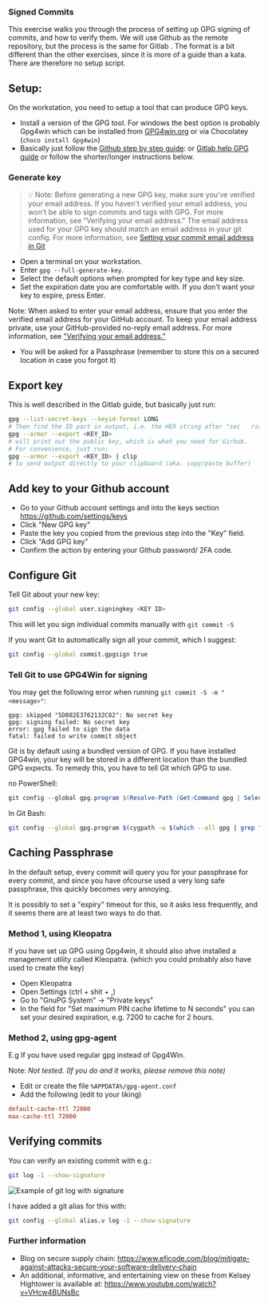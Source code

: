 ### Signed Commits

This exercise walks you through the process of setting up GPG signing of commits, and how to verify them.
We will use Github as the remote repository, but the process is the same for Gitlab .
The format is a bit different than the other exercises, since it is more of a guide than a kata.
There are therefore no setup script.

## Setup:

On the workstation, you need to setup a tool that can produce GPG keys.

- Install a version of the GPG tool. For windows the best option is probably Gpg4win which can be 
installed from [GPG4win.org](https://gpg4win.org/download.html) or via Chocolatey (`choco install Gpg4win`)
- Basically just follow the [Github step by step guide](https://docs.github.com/en/authentication/managing-commit-signature-verification/generating-a-new-gpg-key): or [Gitlab help GPG guide](https://docs.gitlab.com/ee/user/project/repository/signed_commits/gpg.html) or follow the shorter/longer instructions below.


### Generate key


> :bulb: Note: Before generating a new GPG key, make sure you've verified your email address. If you haven't verified your email address, you won't be able to sign commits and tags with GPG. For more information, see "Verifying your email address." The email address used for your GPG key should match an email address in your git config. For more information, see [Setting your commit email address in Git](https://docs.github.com/en/account-and-profile/setting-up-and-managing-your-personal-account-on-github/managing-email-preferences/setting-your-commit-email-address#setting-your-commit-email-address-in-git)

- Open a terminal on your workstation.
- Enter `gpg --full-generate-key`.
- Select the default options when prompted for key type and key size.
- Set the expiration date you are comfortable with. If you don't want your key to expire, press Enter.

Note: When asked to enter your email address, ensure that you enter the verified email address for your GitHub account. To keep your email address private, use your GitHub-provided no-reply email address. For more information, see ["Verifying your email address."](https://docs.github.com/en/account-and-profile/setting-up-and-managing-your-personal-account-on-github/managing-email-preferences/verifying-your-email-address
)

- You will be asked for a Passphrase (remember to store this on a secured location in case you forgot it)

## Export key

This is well described in the Gitlab guide, but basically just run:

```bash
gpg --list-secret-keys --keyid-format LONG
# Then find the ID part in output, i.e. the HEX string after "sec   rsa4096/" (see guide)
gpg --armor --export <KEY_ID> 
# will print out the public key, which is what you need for Girhub.
# For convenience, just run:
gpg --armor --export <KEY_ID> | clip
# to send output directly to your clipboard (aka. copy/paste buffer)
```

## Add key to your Github account

- Go to your Github account settings and into the keys section https://github.com/settings/keys
- Click "New GPG key"
- Paste the key you copied from the previous step into the "Key" field.
- Click "Add GPG key"
- Confirm the action by entering your Github password/ 2FA code.

## Configure Git

Tell Git about your new key:

```bash
git config --global user.signingkey <KEY ID>
```

This will let you sign individual commits manually with `git commit -S`

If you want Git to automatically sign all your commit, which I suggest:

```bash
git config --global commit.gpgsign true
```

### Tell Git to use GPG4Win for signing

You may get the following error when running `git commit -S -m "<message>"`:

```
gpg: skipped "5D882E3762132C82": No secret key
gpg: signing failed: No secret key
error: gpg failed to sign the data
fatal: failed to write commit object
```

Git is by default using a bundled version of GPG. If you have installed GPG4win, your key will be
stored in a different location than the bundled GPG expects.
To remedy this, you have to tell Git which GPG to use.

no PowerShell:

``` powershell
git config --global gpg.program $(Resolve-Path (Get-Command gpg | Select-Object -Expand Source) | Select-Object -Expand Path)
```

In Git Bash:

``` bash
git config --global gpg.program $(cygpath -w $(which --all gpg | grep "/c/"))  # Assumes that GPG4Win is installed on C:
```

## Caching Passphrase

In the default setup, every commit will query you for your passphrase for every commit, and since you have ofcourse used a very long safe passphrase, this quickly becomes very annoying.

It is possibly to set a "expiry" timeout for this, so it asks less frequently, and it seems there are at least two ways to do that.

### Method 1, using Kleopatra

If you have set up GPG using Gpg4win, it should also ahve installed a management utility called Kleopatra. (which you could probably also have used to create the key)

- Open Kleopatra
- Open Settings (ctrl + shit + ,)
- Go to "GnuPG System" -> "Private keys"
- In the field for "Set maximum PIN cache lifetime to N seconds" you can set your desired expiration, e.g. 7200 to cache for 2 hours.

### Method 2, using gpg-agent

E.g If you have used regular gpg instead of Gpg4Win.

Note: *Not tested. (If you do and it works, please remove this note)*

- Edit or create the file `%APPDATA%/gpg-agent.conf`
- Add the following (edit to your liking)

```conf
default-cache-ttl 72000
max-cache-ttl 72000
```

## Verifying commits

You can verify an existing commit with e.g.:

```bash
git log -1 --show-signature
```

![Example of git log with signature](git-log-show-signature.png)

I have added a git alias for this with:

```bash
git config --global alias.v log -1 --show-signature
```



### Further information

- Blog on secure supply chain: https://www.eficode.com/blog/mitigate-against-attacks-secure-your-software-delivery-chain
- An additional, informative, and entertaining view on these from Kelsey Hightower is available at: https://www.youtube.com/watch?v=VHcw4BUNsBc
